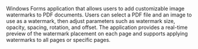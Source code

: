 Windows Forms application that allows users to add customizable image watermarks to PDF documents. Users can select a PDF file and an image to use as a watermark, then adjust parameters such as watermark size, opacity, spacing, rotation, and offset. The application provides a real-time preview of the watermark placement on each page and supports applying watermarks to all pages or specific pages.
